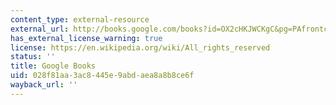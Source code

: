 ```yaml
---
content_type: external-resource
external_url: http://books.google.com/books?id=OX2cHKJWCKgC&pg=PAfrontcover
has_external_license_warning: true
license: https://en.wikipedia.org/wiki/All_rights_reserved
status: ''
title: Google Books
uid: 028f81aa-3ac8-445e-9abd-aea8a8b8ce6f
wayback_url: ''
---
```

